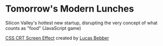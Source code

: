 <h1>Tomorrow's Modern Lunches</h1>
<p>Silicon Valley's hottest new startup, disrupting the very concept of what counts as "food" (JavaScript game)</p>
<footer><a href="https://codepen.io/lbebber/pen/XJRdrV">CSS CRT Screen Effect</a> created by <a href="http://lbebber.github.io/public/">Lucas Bebber</a></footer>